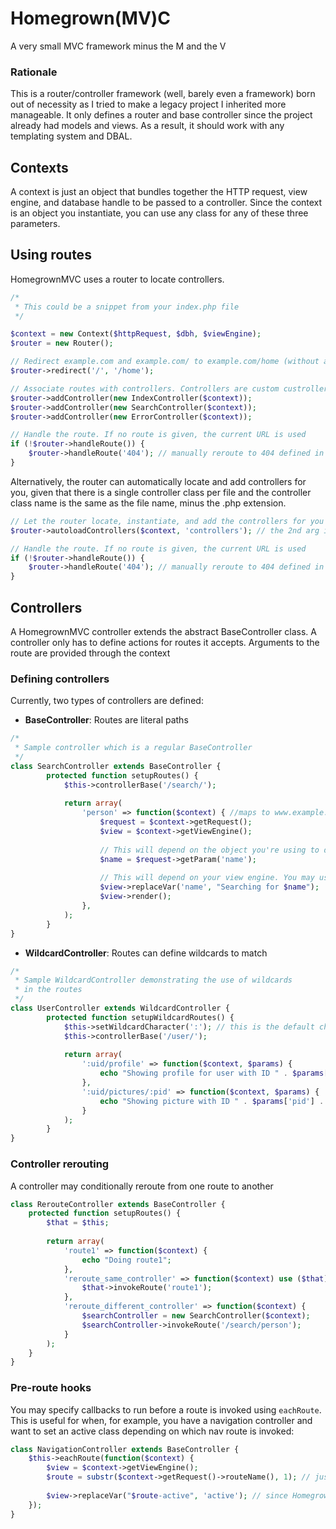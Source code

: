 # Homegrown(MV)C
A very small MVC framework minus the M and the V

### Rationale
This is a router/controller framework (well, barely even a framework) born out of necessity as I tried to make a legacy project
I inherited more manageable. It only defines a router and base controller since the project already had models and views.
As a result, it should work with any templating system and DBAL.

## Contexts
A context is just an object that bundles together the HTTP request, view engine, and database handle to be passed
to a controller. Since the context is an object you instantiate, you can use any class for any of these three parameters.

## Using routes
HomegrownMVC uses a router to locate controllers.
```php
/*
 * This could be a snippet from your index.php file
 */

$context = new Context($httpRequest, $dbh, $viewEngine);
$router = new Router();

// Redirect example.com and example.com/ to example.com/home (without altering the URL)
$router->redirect('/', '/home');

// Associate routes with controllers. Controllers are custom custrollers you define which extend BaseController
$router->addController(new IndexController($context));
$router->addController(new SearchController($context));
$router->addController(new ErrorController($context));

// Handle the route. If no route is given, the current URL is used
if (!$router->handleRoute()) {
	$router->handleRoute('404'); // manually reroute to 404 defined in the error controller
}
```


Alternatively, the router can automatically locate and add controllers for you, given that
there is a single controller class per file and the controller class name is the same as
the file name, minus the .php extension.

```php
// Let the router locate, instantiate, and add the controllers for you
$router->autoloadControllers($context, 'controllers'); // the 2nd arg is the directory containing the controllers (default: 'controllers')

// Handle the route. If no route is given, the current URL is used
if (!$router->handleRoute()) {
	$router->handleRoute('404'); // manually reroute to 404 defined in the error controller
}
```

## Controllers
A HomegrownMVC controller extends the abstract BaseController class.
A controller only has to define actions for routes it accepts. Arguments
to the route are provided through the context

### Defining controllers
Currently, two types of controllers are defined:
  * **BaseController**: Routes are literal paths 
```php
/*
 * Sample controller which is a regular BaseController
 */
class SearchController extends BaseController {
		protected function setupRoutes() {
			$this->controllerBase('/search/');
			
			return array(
				'person' => function($context) { //maps to www.example.com/search/person
					$request = $context->getRequest();
					$view = $context->getViewEngine();
					
					// This will depend on the object you're using to do HTTP requests
					$name = $request->getParam('name');
					
					// This will depend on your view engine. You may use any, as this tiny framework doesn't provide one
					$view->replaceVar('name', "Searching for $name");
					$view->render();
				},
			);
		}
}
```

  * **WildcardController**: Routes can define wildcards to match
```php
/*
 * Sample WildcardController demonstrating the use of wildcards
 * in the routes
 */
class UserController extends WildcardController {
		protected function setupWildcardRoutes() {
			$this->setWildcardCharacter(':'); // this is the default character, but you can change it to any single character
			$this->controllerBase('/user/');
			
			return array(
				':uid/profile' => function($context, $params) {
					echo "Showing profile for user with ID " . $params['uid'];
				},
				':uid/pictures/:pid' => function($context, $params) {
					echo "Showing picture with ID " . $params['pid'] . " for user with ID " . $params['uid'];
				}
			);
		}
}
```

### Controller rerouting
A controller may conditionally reroute from one route to another
```php
class RerouteController extends BaseController {
	protected function setupRoutes() {
		$that = $this;
		
		return array(
			'route1' => function($context) {
				echo "Doing route1";
			},
			'reroute_same_controller' => function($context) use ($that) {
				$that->invokeRoute('route1');
			},
			'reroute_different_controller' => function($context) {
				$searchController = new SearchController($context);
				$searchController->invokeRoute('/search/person');
			}
		);
	}
}
```

### Pre-route hooks
You may specify callbacks to run before a route is invoked using `eachRoute`. This is useful for when, for example, you have a navigation controller
and want to set an active class depending on which nav route is invoked:
```php
class NavigationController extends BaseController {
	$this->eachRoute(function($context) {
		$view = $context->getViewEngine();
		$route = substr($context->getRequest()->routeName(), 1); // just remove the leading slash; since Homegrown(MV)C doesn't provide a Request class, your exact way of doing this will vary
		
		$view->replaceVar("$route-active", 'active'); // since Homegrown(MV)C doesn't provide a view engine, your exact way of doing this will vary
	});
}
```
